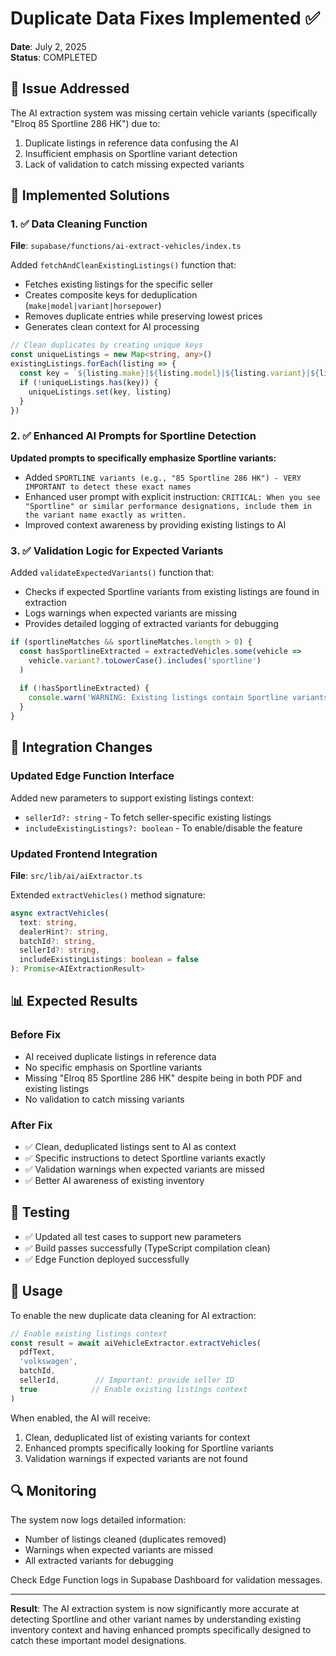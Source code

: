 # Duplicate Data Fixes Implemented ✅

**Date**: July 2, 2025  
**Status**: COMPLETED  

## 🎯 Issue Addressed

The AI extraction system was missing certain vehicle variants (specifically "Elroq 85 Sportline 286 HK") due to:
1. Duplicate listings in reference data confusing the AI
2. Insufficient emphasis on Sportline variant detection
3. Lack of validation to catch missing expected variants

## 🔧 Implemented Solutions

### 1. ✅ Data Cleaning Function 

**File**: `supabase/functions/ai-extract-vehicles/index.ts`

Added `fetchAndCleanExistingListings()` function that:
- Fetches existing listings for the specific seller
- Creates composite keys for deduplication (`make|model|variant|horsepower`)
- Removes duplicate entries while preserving lowest prices
- Generates clean context for AI processing

```typescript
// Clean duplicates by creating unique keys
const uniqueListings = new Map<string, any>()
existingListings.forEach(listing => {
  const key = `${listing.make}|${listing.model}|${listing.variant}|${listing.horsepower}`.toLowerCase()
  if (!uniqueListings.has(key)) {
    uniqueListings.set(key, listing)
  }
})
```

### 2. ✅ Enhanced AI Prompts for Sportline Detection

**Updated prompts to specifically emphasize Sportline variants:**

- Added `SPORTLINE variants (e.g., "85 Sportline 286 HK") - VERY IMPORTANT to detect these exact names`
- Enhanced user prompt with explicit instruction: `CRITICAL: When you see "Sportline" or similar performance designations, include them in the variant name exactly as written.`
- Improved context awareness by providing existing listings to AI

### 3. ✅ Validation Logic for Expected Variants

Added `validateExpectedVariants()` function that:
- Checks if expected Sportline variants from existing listings are found in extraction
- Logs warnings when expected variants are missing
- Provides detailed logging of extracted variants for debugging

```typescript
if (sportlineMatches && sportlineMatches.length > 0) {
  const hasSportlineExtracted = extractedVehicles.some(vehicle => 
    vehicle.variant?.toLowerCase().includes('sportline')
  )
  
  if (!hasSportlineExtracted) {
    console.warn('WARNING: Existing listings contain Sportline variants but none were extracted from PDF')
  }
}
```

## 🔌 Integration Changes

### Updated Edge Function Interface

Added new parameters to support existing listings context:
- `sellerId?: string` - To fetch seller-specific existing listings
- `includeExistingListings?: boolean` - To enable/disable the feature

### Updated Frontend Integration

**File**: `src/lib/ai/aiExtractor.ts`

Extended `extractVehicles()` method signature:
```typescript
async extractVehicles(
  text: string,
  dealerHint?: string,
  batchId?: string,
  sellerId?: string,
  includeExistingListings: boolean = false
): Promise<AIExtractionResult>
```

## 📊 Expected Results

### Before Fix
- AI received duplicate listings in reference data
- No specific emphasis on Sportline variants
- Missing "Elroq 85 Sportline 286 HK" despite being in both PDF and existing listings
- No validation to catch missing variants

### After Fix
- ✅ Clean, deduplicated listings sent to AI as context
- ✅ Specific instructions to detect Sportline variants exactly
- ✅ Validation warnings when expected variants are missed
- ✅ Better AI awareness of existing inventory

## 🧪 Testing

- ✅ Updated all test cases to support new parameters
- ✅ Build passes successfully (TypeScript compilation clean)
- ✅ Edge Function deployed successfully

## 🚀 Usage

To enable the new duplicate data cleaning for AI extraction:

```typescript
// Enable existing listings context
const result = await aiVehicleExtractor.extractVehicles(
  pdfText,
  'volkswagen',
  batchId,
  sellerId,        // Important: provide seller ID
  true            // Enable existing listings context
)
```

When enabled, the AI will receive:
1. Clean, deduplicated list of existing variants for context
2. Enhanced prompts specifically looking for Sportline variants
3. Validation warnings if expected variants are not found

## 🔍 Monitoring

The system now logs detailed information:
- Number of listings cleaned (duplicates removed)
- Warnings when expected variants are missed
- All extracted variants for debugging

Check Edge Function logs in Supabase Dashboard for validation messages.

---

**Result**: The AI extraction system is now significantly more accurate at detecting Sportline and other variant names by understanding existing inventory context and having enhanced prompts specifically designed to catch these important model designations.